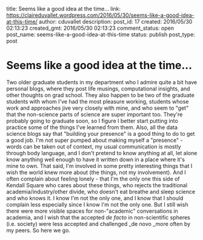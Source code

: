 title: Seems like a good idea at the time...
link: https://claireduvallet.wordpress.com/2016/05/30/seems-like-a-good-idea-at-this-time/
author: cduvallet
description: 
post_id: 17
created: 2016/05/30 02:13:23
created_gmt: 2016/05/30 02:13:23
comment_status: open
post_name: seems-like-a-good-idea-at-this-time
status: publish
post_type: post

# Seems like a good idea at the time...

Two older graduate students in my department who I admire quite a bit have personal blogs, where they post life musings, computational insights, and other thoughts on grad school. They also happen to be two of the graduate students with whom I've had the most pleasure working, students whose work and approaches jive very closely with mine, and who seem to "get" that the non-science parts of science are super important too. They're probably going to graduate soon, so I figure I better start putting into practice some of the things I've learned from them. Also, all the data science blogs say that "building your presence" is a good thing to do to get a good job. I'm not super pumped about making myself a "presence" - words can be taken out of context, my usual communication is mostly through body language, and I don't pretend to know anything at all, let alone know anything well enough to have it written down in a place where it's mine to own. That said, I'm involved in some pretty interesting things that I wish the world knew more about (the things, not my involvement). And I often complain about feeling lonely - that I'm the only one this side of Kendall Square who cares about these things, who rejects the traditional academia/industry/other divide, who doesn't eat breathe and sleep science and who knows it. I know I'm not the only one, and I know that I should complain less especially since I know I'm not the only one. But I still wish there were more visible spaces for non-"academic" conversations in academia, and I wish that the accepted _de facto_ in non-scientific spheres (i.e. society) were less accepted and challenged _de novo _more often by my peers. So here we go.